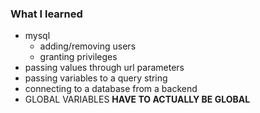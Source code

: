### What I learned
* mysql
	* adding/removing users
	* granting privileges 
* passing values through url parameters
* passing variables to a query string
* connecting to a database from a backend
* GLOBAL VARIABLES **HAVE TO ACTUALLY BE GLOBAL**
